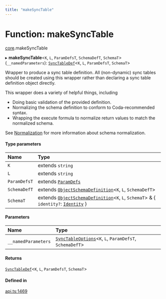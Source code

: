 ```yaml
---
title: "makeSyncTable"
---
```

# Function: makeSyncTable

[core](../modules/core.md).makeSyncTable

▸ **makeSyncTable**<`K`, `L`, `ParamDefsT`, `SchemaDefT`, `SchemaT`\>(`__namedParameters`): [`SyncTableDef`](../interfaces/core.SyncTableDef.md)<`K`, `L`, `ParamDefsT`, `SchemaT`\>

Wrapper to produce a sync table definition. All (non-dynamic) sync tables should be created
using this wrapper rather than declaring a sync table definition object directly.

This wrapper does a variety of helpful things, including
* Doing basic validation of the provided definition.
* Normalizing the schema definition to conform to Coda-recommended syntax.
* Wrapping the execute formula to normalize return values to match the normalized schema.

See [Normalization](/index.html#normalization) for more information about schema normalization.

#### Type parameters

| Name | Type |
| :------ | :------ |
| `K` | extends `string` |
| `L` | extends `string` |
| `ParamDefsT` | extends [`ParamDefs`](../types/core.ParamDefs.md) |
| `SchemaDefT` | extends [`ObjectSchemaDefinition`](../interfaces/core.ObjectSchemaDefinition.md)<`K`, `L`, `SchemaDefT`\> |
| `SchemaT` | extends [`ObjectSchemaDefinition`](../interfaces/core.ObjectSchemaDefinition.md)<`K`, `L`, `SchemaT`\> & { `identity?`: [`Identity`](../interfaces/core.Identity.md)  } |

#### Parameters

| Name | Type |
| :------ | :------ |
| `__namedParameters` | [`SyncTableOptions`](../interfaces/core.SyncTableOptions.md)<`K`, `L`, `ParamDefsT`, `SchemaDefT`\> |

#### Returns

[`SyncTableDef`](../interfaces/core.SyncTableDef.md)<`K`, `L`, `ParamDefsT`, `SchemaT`\>

#### Defined in

[api.ts:1469](https://github.com/coda/packs-sdk/blob/main/api.ts#L1469)
